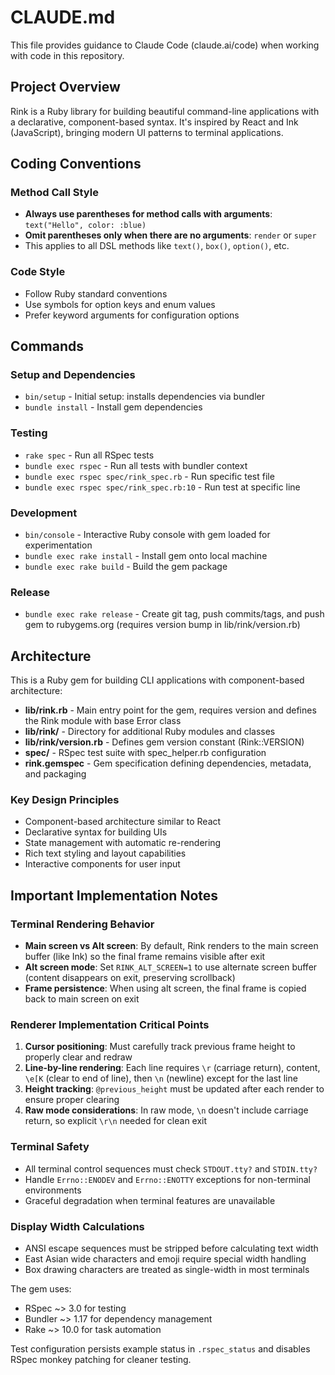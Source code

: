 # CLAUDE.md

This file provides guidance to Claude Code (claude.ai/code) when working with code in this repository.

## Project Overview

Rink is a Ruby library for building beautiful command-line applications with a declarative, component-based syntax. It's inspired by React and Ink (JavaScript), bringing modern UI patterns to terminal applications.

## Coding Conventions

### Method Call Style
- **Always use parentheses for method calls with arguments**: `text("Hello", color: :blue)`
- **Omit parentheses only when there are no arguments**: `render` or `super`
- This applies to all DSL methods like `text()`, `box()`, `option()`, etc.

### Code Style
- Follow Ruby standard conventions
- Use symbols for option keys and enum values
- Prefer keyword arguments for configuration options

## Commands

### Setup and Dependencies
- `bin/setup` - Initial setup: installs dependencies via bundler
- `bundle install` - Install gem dependencies

### Testing
- `rake spec` - Run all RSpec tests
- `bundle exec rspec` - Run all tests with bundler context
- `bundle exec rspec spec/rink_spec.rb` - Run specific test file
- `bundle exec rspec spec/rink_spec.rb:10` - Run test at specific line

### Development
- `bin/console` - Interactive Ruby console with gem loaded for experimentation
- `bundle exec rake install` - Install gem onto local machine
- `bundle exec rake build` - Build the gem package

### Release
- `bundle exec rake release` - Create git tag, push commits/tags, and push gem to rubygems.org (requires version bump in lib/rink/version.rb)

## Architecture

This is a Ruby gem for building CLI applications with component-based architecture:

- **lib/rink.rb** - Main entry point for the gem, requires version and defines the Rink module with base Error class
- **lib/rink/** - Directory for additional Ruby modules and classes
- **lib/rink/version.rb** - Defines gem version constant (Rink::VERSION)
- **spec/** - RSpec test suite with spec_helper.rb configuration
- **rink.gemspec** - Gem specification defining dependencies, metadata, and packaging

### Key Design Principles
- Component-based architecture similar to React
- Declarative syntax for building UIs
- State management with automatic re-rendering
- Rich text styling and layout capabilities
- Interactive components for user input

## Important Implementation Notes

### Terminal Rendering Behavior
- **Main screen vs Alt screen**: By default, Rink renders to the main screen buffer (like Ink) so the final frame remains visible after exit
- **Alt screen mode**: Set `RINK_ALT_SCREEN=1` to use alternate screen buffer (content disappears on exit, preserving scrollback)
- **Frame persistence**: When using alt screen, the final frame is copied back to main screen on exit

### Renderer Implementation Critical Points
1. **Cursor positioning**: Must carefully track previous frame height to properly clear and redraw
2. **Line-by-line rendering**: Each line requires `\r` (carriage return), content, `\e[K` (clear to end of line), then `\n` (newline) except for the last line
3. **Height tracking**: `@previous_height` must be updated after each render to ensure proper clearing
4. **Raw mode considerations**: In raw mode, `\n` doesn't include carriage return, so explicit `\r\n` needed for clean exit

### Terminal Safety
- All terminal control sequences must check `STDOUT.tty?` and `STDIN.tty?`
- Handle `Errno::ENODEV` and `Errno::ENOTTY` exceptions for non-terminal environments
- Graceful degradation when terminal features are unavailable

### Display Width Calculations
- ANSI escape sequences must be stripped before calculating text width
- East Asian wide characters and emoji require special width handling
- Box drawing characters are treated as single-width in most terminals

The gem uses:
- RSpec ~> 3.0 for testing
- Bundler ~> 1.17 for dependency management
- Rake ~> 10.0 for task automation

Test configuration persists example status in `.rspec_status` and disables RSpec monkey patching for cleaner testing.